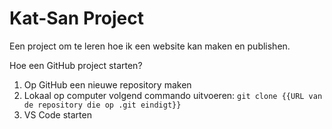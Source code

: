 # Kat-San Project

Een project om te leren hoe ik een website kan maken en publishen.

Hoe een GitHub project starten?
1. Op GitHub een nieuwe repository maken
2. Lokaal op computer volgend commando uitvoeren: `git clone {{URL van de repository die op .git eindigt}}`
3. VS Code starten


